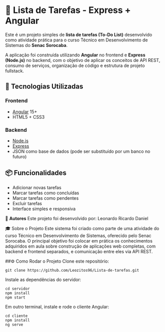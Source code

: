 # 📝 Lista de Tarefas - Express + Angular

Este é um projeto simples de **lista de tarefas (To-Do List)** desenvolvido como atividade prática para o curso Técnico em Desenvolvimento de Sistemas do **Senac Sorocaba**.

A aplicação foi construída utilizando **Angular** no frontend e **Express (Node.js)** no backend, com o objetivo de aplicar os conceitos de API REST, consumo de serviços, organização de código e estrutura de projeto fullstack.

## 🚀 Tecnologias Utilizadas

### Frontend
- [Angular](https://angular.io/) 15+
- HTML5 + CSS3

### Backend
- [Node.js](https://nodejs.org/)
- [Express](https://expressjs.com/)
- JSON como base de dados (pode ser substituído por um banco no futuro)

## 📦 Funcionalidades

- Adicionar novas tarefas
- Marcar tarefas como concluídas
- Marcar tarefas como pendentes
- Excluir tarefas
- Interface simples e responsiva

👥 **Autores**
Este projeto foi desenvolvido por:
Leonardo
Ricardo
Daniel

🎓 Sobre o Projeto
Este sistema foi criado como parte de uma atividade do curso Técnico em Desenvolvimento de Sistemas, oferecido pelo Senac Sorocaba. O principal objetivo foi colocar em prática os conhecimentos adquiridos em aula sobre construção de aplicações web completas, com backend e frontend separados, e comunicação entre eles via API REST.

##⚙️ Como Rodar o Projeto
Clone este repositório:

```
git clone https://github.com/Leozitos96/Lista-de-tarefas.git

```

Instale as dependências do servidor:
```
cd servidor
npm install
npm start
```
Em outro terminal, instale e rode o cliente Angular:

```
cd cliente
npm install
ng serve
```


